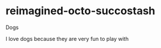 # reimagined-octo-succostash
<head>
  Dogs
</head>

<body>
<p> I love dogs because they are very fun to play with</p>







  
</body>
